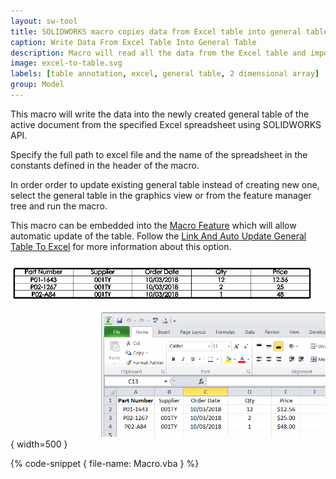 ```yaml
---
layout: sw-tool
title: SOLIDWORKS macro copies data from Excel table into general table
caption: Write Data From Excel Table Into General Table
description: Macro will read all the data from the Excel table and import it into the new general table of the active document or update existing table using SOLIDWORKS API
image: excel-to-table.svg
labels: [table annotation, excel, general table, 2 dimensional array]
group: Model
---
```

This macro will write the data into the newly created general table of the active document from the specified Excel spreadsheet using SOLIDWORKS API.

Specify the full path to excel file and the name of the spreadsheet in the constants defined in the header of the macro.

In order order to update existing general table instead of creating new one, select the general table in the graphics view or from the feature manager tree and run the macro.

This macro can be embedded into the [Macro Feature](solidworks-api/document/macro-feature) which will allow automatic update of the table. Follow the [Link And Auto Update General Table To Excel](solidworks-api/document/macro-feature/general-table-link-excel/) for more information about this option.

![Excel table with purchase order data imported into SOLIDWORKS General Table](excel-table-to-sw-general-table.png){ width=500 }

{% code-snippet { file-name: Macro.vba } %}